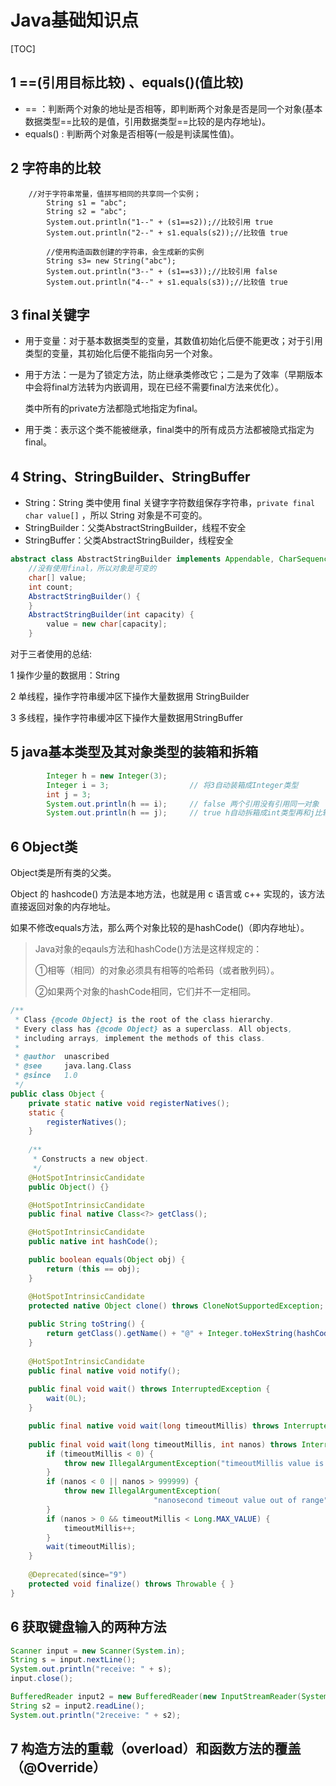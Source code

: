 # Java基础知识点

[TOC]

## 1 ==(引用目标比较) 、equals()(值比较)

- == ：判断两个对象的地址是否相等，即判断两个对象是否是同一个对象(基本数据类型==比较的是值，引用数据类型==比较的是内存地址)。
- equals() :  判断两个对象是否相等(一般是判读属性值)。



## 2 字符串的比较

```
    //对于字符串常量，值拼写相同的共享同一个实例；
		String s1 = "abc";
		String s2 = "abc";
		System.out.println("1--" + (s1==s2));//比较引用 true
		System.out.println("2--" + s1.equals(s2));//比较值 true
		
		//使用构造函数创建的字符串，会生成新的实例
		String s3= new String("abc");
		System.out.println("3--" + (s1==s3));//比较引用 false
		System.out.println("4--" + s1.equals(s3));//比较值 true
```



## 3 final关键字

- 用于变量：对于基本数据类型的变量，其数值初始化后便不能更改；对于引用类型的变量，其初始化后便不能指向另一个对象。

- 用于方法：一是为了锁定方法，防止继承类修改它；二是为了效率（早期版本中会将final方法转为内嵌调用，现在已经不需要final方法来优化）。

  类中所有的private方法都隐式地指定为final。

- 用于类：表示这个类不能被继承，final类中的所有成员方法都被隐式指定为final。

  

## 4 String、StringBuilder、StringBuffer

- String：String 类中使用 final 关键字字符数组保存字符串，`private final char value[]` ，所以 String 对象是不可变的。
- StringBuilder：父类AbstractStringBuilder，线程不安全
- StringBuffer：父类AbstractStringBuilder，线程安全

```java
abstract class AbstractStringBuilder implements Appendable, CharSequence {
    //没有使用final，所以对象是可变的
    char[] value; 
    int count;
    AbstractStringBuilder() {
    }
    AbstractStringBuilder(int capacity) {
        value = new char[capacity];
    }
```

对于三者使用的总结:

1 操作少量的数据用：String

2 单线程，操作字符串缓冲区下操作大量数据用 StringBuilder 

3 多线程，操作字符串缓冲区下操作大量数据用StringBuffer



## 5 java基本类型及其对象类型的装箱和拆箱

```java
        Integer h = new Integer(3);
        Integer i = 3;                  // 将3自动装箱成Integer类型
        int j = 3;
        System.out.println(h == i);     // false 两个引用没有引用同一对象
        System.out.println(h == j);     // true h自动拆箱成int类型再和j比较
```





## 6 Object类

Object类是所有类的父类。

Object 的 hashcode() 方法是本地方法，也就是用 c 语言或 c++ 实现的，该方法直接返回对象的内存地址。

如果不修改equals方法，那么两个对象比较的是hashCode()（即内存地址）。

> Java对象的eqauls方法和hashCode()方法是这样规定的： 
>
> ➀相等（相同）的对象必须具有相等的哈希码（或者散列码）。 
>
> ➁如果两个对象的hashCode相同，它们并不一定相同。

```java
/**
 * Class {@code Object} is the root of the class hierarchy.
 * Every class has {@code Object} as a superclass. All objects,
 * including arrays, implement the methods of this class.
 *
 * @author  unascribed
 * @see     java.lang.Class
 * @since   1.0
 */
public class Object {
    private static native void registerNatives();
    static {
        registerNatives();
    }
  
    /**
     * Constructs a new object.
     */
    @HotSpotIntrinsicCandidate
    public Object() {}

    @HotSpotIntrinsicCandidate
    public final native Class<?> getClass();

    @HotSpotIntrinsicCandidate
    public native int hashCode();

    public boolean equals(Object obj) {
        return (this == obj);
    }

    @HotSpotIntrinsicCandidate
    protected native Object clone() throws CloneNotSupportedException;
  
    public String toString() {
        return getClass().getName() + "@" + Integer.toHexString(hashCode());
    }
    
    @HotSpotIntrinsicCandidate
    public final native void notify();
    
    public final void wait() throws InterruptedException {
        wait(0L);
    }

    public final native void wait(long timeoutMillis) throws InterruptedException;
    
    public final void wait(long timeoutMillis, int nanos) throws InterruptedException {
        if (timeoutMillis < 0) {
            throw new IllegalArgumentException("timeoutMillis value is negative");
        }
        if (nanos < 0 || nanos > 999999) {
            throw new IllegalArgumentException(
                                "nanosecond timeout value out of range");
        }
        if (nanos > 0 && timeoutMillis < Long.MAX_VALUE) {
            timeoutMillis++;
        }
        wait(timeoutMillis);
    }
  
    @Deprecated(since="9")
    protected void finalize() throws Throwable { }
}
```



## 6 获取键盘输入的两种方法

```java
Scanner input = new Scanner(System.in);
String s = input.nextLine();
System.out.println("receive: " + s);
input.close();

BufferedReader input2 = new BufferedReader(new InputStreamReader(System.in));
String s2 = input2.readLine();
System.out.println("2receive: " + s2);
```



## 7 构造方法的重载（overload）和函数方法的覆盖（@Override）



